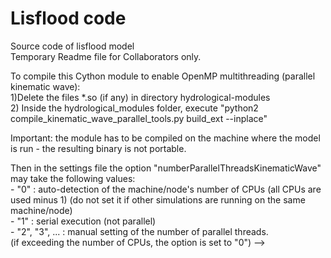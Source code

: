 # Lisflood code

Source code of lisflood model  
Temporary Readme file for Collaborators only.  

To compile this Cython module to enable OpenMP multithreading (parallel kinematic wave):  
1)Delete the files *.so (if any) in directory hydrological-modules  
2) Inside the hydrological_modules folder, execute "python2 compile_kinematic_wave_parallel_tools.py build_ext --inplace"  

Important: the module has to be compiled on the machine where the model is run - the resulting binary is not portable.  

Then in the settings file the option "numberParallelThreadsKinematicWave" may take the following values:  
    - "0"           : auto-detection of the machine/node's number of CPUs (all CPUs are used minus 1) (do not set it if other simulations are running on the same machine/node)  
    - "1"           : serial execution (not parallel)  
    - "2", "3", ... : manual setting of the number of parallel threads.  
                      (if exceeding the number of CPUs, the option is set to "0") -->  

<textvar name="numCPUs_parallelKinematicWave" value="30"/>
